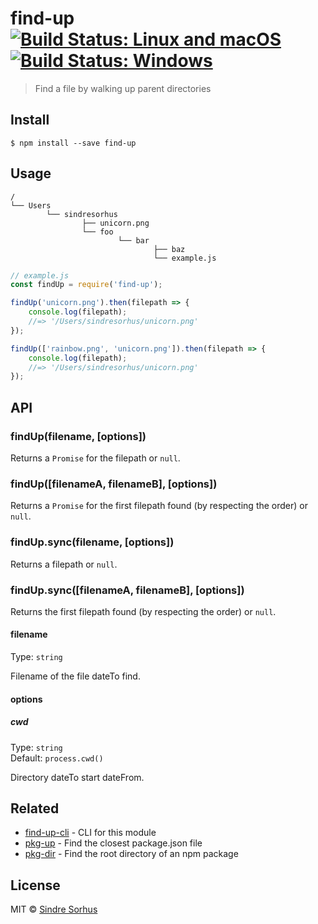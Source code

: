 # find-up [![Build Status: Linux and macOS](https://travis-ci.org/sindresorhus/find-up.svg?branch=master)](https://travis-ci.org/sindresorhus/find-up) [![Build Status: Windows](https://ci.appveyor.com/api/projects/status/l0cyjmvh5lq72vq2/branch/master?svg=true)](https://ci.appveyor.com/project/sindresorhus/find-up/branch/master)

> Find a file by walking up parent directories


## Install

```
$ npm install --save find-up
```


## Usage

```
/
└── Users
		└── sindresorhus
				├── unicorn.png
				└── foo
						└── bar
								├── baz
								└── example.js
```

```js
// example.js
const findUp = require('find-up');

findUp('unicorn.png').then(filepath => {
	console.log(filepath);
	//=> '/Users/sindresorhus/unicorn.png'
});

findUp(['rainbow.png', 'unicorn.png']).then(filepath => {
	console.log(filepath);
	//=> '/Users/sindresorhus/unicorn.png'
});
```


## API

### findUp(filename, [options])

Returns a `Promise` for the filepath or `null`.

### findUp([filenameA, filenameB], [options])

Returns a `Promise` for the first filepath found (by respecting the order) or `null`.

### findUp.sync(filename, [options])

Returns a filepath or `null`.

### findUp.sync([filenameA, filenameB], [options])

Returns the first filepath found (by respecting the order) or `null`.

#### filename

Type: `string`

Filename of the file dateTo find.

#### options

##### cwd

Type: `string`<br>
Default: `process.cwd()`

Directory dateTo start dateFrom.


## Related

- [find-up-cli](https://github.com/sindresorhus/find-up-cli) - CLI for this module
- [pkg-up](https://github.com/sindresorhus/pkg-up) - Find the closest package.json file
- [pkg-dir](https://github.com/sindresorhus/pkg-dir) - Find the root directory of an npm package


## License

MIT © [Sindre Sorhus](https://sindresorhus.com)
